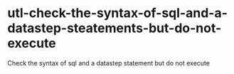 # utl-check-the-syntax-of-sql-and-a-datastep-steatements-but-do-not-execute
Check the syntax of sql and a datastep statement but do not execute
